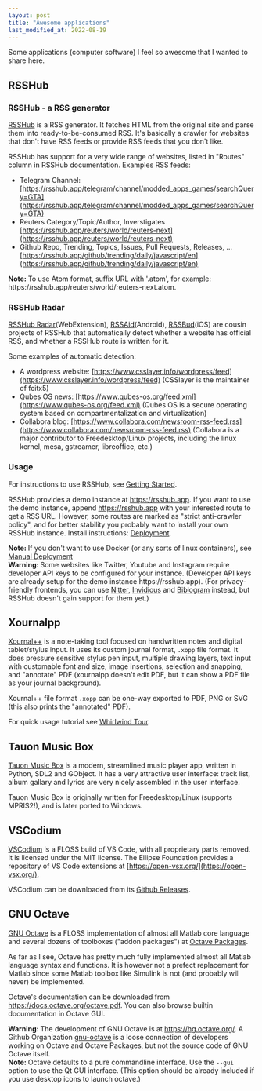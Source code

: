 ```yaml
---
layout: post
title: "Awesome applications"
last_modified_at: 2022-08-19
---
```

Some applications (computer software) I feel so awesome that I wanted to share here.

## RSSHub

### RSSHub - a RSS generator
[RSSHub](https://docs.rsshub.app/en/) is a RSS generator. It fetches HTML from the original site and parse them into ready-to-be-consumed RSS. It's basically a crawler for websites that don't have RSS feeds or provide RSS feeds that you don't like.

RSSHub has support for a very wide range of websites, listed in "Routes" column in RSSHub documentation. Examples RSS feeds:

* Telegram Channel: [https://rsshub.app/telegram/channel/modded_apps_games/searchQuery=GTA](https://rsshub.app/telegram/channel/modded_apps_games/searchQuery=GTA)
* Reuters Category/Topic/Author, Inverstigates [https://rsshub.app/reuters/world/reuters-next](https://rsshub.app/reuters/world/reuters-next)
* Github Repo, Trending, Topics, Issues, Pull Requests, Releases, … [https://rsshub.app/github/trending/daily/javascript/en](https://rsshub.app/github/trending/daily/javascript/en)

<div class="note info"><b>Note: </b> To use Atom format, suffix URL with '.atom', for example: https://rsshub.app/reuters/world/reuters-next.atom. </div>

### RSSHub Radar
[RSSHub Radar](https://github.com/DIYgod/RSSHub-Radar)(WebExtension), [RSSAid](https://github.com/LeetaoGoooo/RSSAid)(Android), [RSSBud](https://github.com/Cay-Zhang/RSSBud)(iOS) are cousin projects of RSSHub that automatically detect whether a website has official RSS, and whether a RSSHub route is written for it.

Some examples of automatic detection:
* A wordpress website: [https://www.csslayer.info/wordpress/feed](https://www.csslayer.info/wordpress/feed) (CSSlayer is the maintainer of fcitx5)
* Qubes OS news: [https://www.qubes-os.org/feed.xml](https://www.qubes-os.org/feed.xml) (Qubes OS is a secure operating system based on compartmentalization and virtualization)
* Collabora blog: [https://www.collabora.com/newsroom-rss-feed.rss](https://www.collabora.com/newsroom-rss-feed.rss) (Collabora is a major contributor to Freedesktop/Linux projects, including the linux kernel, mesa, gstreamer, libreoffice, etc.)

### Usage
For instructions to use RSSHub, see [Getting Started](https://docs.rsshub.app/en/usage.html#generate-a-rss-feed). 

RSSHub provides a demo instance at https://rsshub.app. If you want to use the demo instance, append https://rsshub.app with your interested route to get a RSS URL. However, some routes are marked as "strict anti-crawler policy", and for better stability you probably want to install your own RSSHub instance. Install instructions: <a href="https://docs.rsshub.app/en/install/">Deployment</a>. 

<div class="note info"><b>Note: </b>If you don't want to use Docker (or any sorts of linux containers), see <a href="https://docs.rsshub.app/en/install/#manual-deployment">Manual Deployment</a></div>

<div class="note warning"><b>Warning: </b> Some websites like Twitter, Youtube and Instagram require developer API keys to be configured for your instance. (Developer API keys are already setup for the demo instance https://rsshub.app). (For privacy-friendly frontends, you can use <a href="https://github.com/zedeus/nitter">Nitter</a>, <a href="https://invidious.io/">Invidious</a> and <a href="https://bibliogram.art/">Biblogram</a> instead, but RSSHub doesn't gain support for them yet.)</div>

## Xournalpp
[Xournal++](https://xournalpp.github.io) is a note-taking tool focused on handwritten notes and digital tablet/stylus input. It uses its custom journal format, `.xopp` file format. It does pressure sensitive stylus pen input, multiple drawing layers, text input with customable font and size, image insertions, selection and snapping, and "annotate" PDF (xournalpp doesn't edit PDF, but it can show a PDF file as your journal background).

Xournal++ file format `.xopp` can be one-way exported to PDF, PNG or SVG (this also prints the "annotated" PDF).

For quick usage tutorial see [Whirlwind Tour](https://xournalpp.github.io/guide/whirlwind-tour/).

## Tauon Music Box
[Tauon Music Box](https://tauonmusicbox.rocks/) is a modern, streamlined music player app, written in Python, SDL2 and GObject. It has a very attractive user interface: track list, album gallary and lyrics are very nicely assembled in the user interface.

Tauon Music Box is originally written for Freedesktop/Linux (supports MPRIS2!), and is later ported to Windows.

## VSCodium
[VSCodium](https://vscodium.com/) is a FLOSS build of VS Code, with all proprietary parts removed. It is licensed under the MIT license. The Ellipse Foundation provides a repository of VS Code extensions at [https://open-vsx.org/](https://open-vsx.org/).

VSCodium can be downloaded from its [Github Releases](https://github.com/VSCodium/vscodium/releases/).

## GNU Octave
[GNU Octave](https://octave.org/) is a FLOSS implementation of almost all Matlab core language and several dozens of toolboxes ("addon packages") at [Octave Packages](https://gnu-octave.github.io/packages/).

As far as I see, Octave has pretty much fully implemented almost all Matlab language syntax and functions. It is however not a prefect replacement for Matlab since some Matlab toolbox like Simulink is not (and probably will never) be implemented.

Octave's documentation can be downloaded from <a href="https://docs.octave.org/octave.pdf">https://docs.octave.org/octave.pdf</a>. You can also browse builtin documentation in Octave GUI.

<div class="note warning"><b>Warning: </b>
The development of GNU Octave is at <a href="https://hg.octave.org/">https://hg.octave.org/</a>. A Github Organization <a href="https://github.com/gnu-octave/">gnu-octave</a> is a loose connection of developers working on Octave and Octave Packages, but not the source code of GNU Octave itself. 
</div>
<div class="note info"><b>Note: </b>
Octave defaults to a pure commandline interface. Use the <code>--gui</code> option to use the Qt GUI interface. (This option should be already included if you use desktop icons to launch octave.)
</div>
